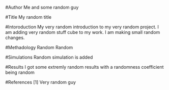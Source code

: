#Author
Me and some random guy

#Title
My random title

#Intoroduction 
My very random introduction to my very random project. I am adding very random stuff cube to my work. I am making small random changes.

#Methadology
Random Random

#Simulations
Random simulation is added 

#Results
I got some extremly random results with a randomness coefficient being random


#References
[1] Very random guy